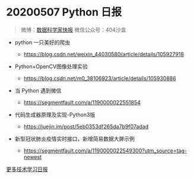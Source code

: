 # 20200507 Python 日报
> 微博：[数据科学家快报](https://www.weibo.com/wukehao)
> 微信公众号：404沙盒
- python 一只美好的爬虫
  - https://blog.csdn.net/weixin_44030580/article/details/105927918

- Python+OpenCV图像处理实验
  - https://blog.csdn.net/m0_38106923/article/details/105930886

- 当 Python 遇到微信
  - https://segmentfault.com/a/1190000022551854

- 代码生成器原理及实现-Python3版
  - https://juejin.im/post/5eb0353df265da7b9f07adad

- 新型冠状肺炎疫情实时接口，新增简易数据大屏示例
  - https://segmentfault.com/a/1190000022549300?utm_source=tag-newest

[更多技术学习日报](https://github.com/KehaoWu/dailypython)
